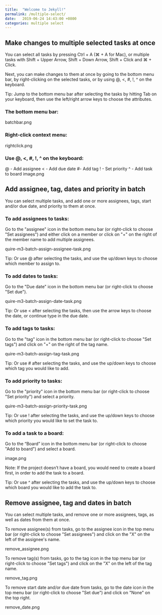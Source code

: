 ```yaml
---
title:  "Welcome to Jekyll!"
permalink: /multiple-select/
date:   2019-06-24 14:43:00 +0800
categories: multiple select
---
```

## Make changes to multiple selected tasks at once


You can select all tasks by pressing Ctrl + A (⌘ + A for Mac), or multiple tasks with Shift + Upper Arrow, Shift + Down Arrow, Shift + Click and ⌘ + Click.

Next, you can make changes to them at once by going to the bottom menu bar, by right-clicking on the selected tasks, or by using @, <, #, !, ^ on the keyboard. 

Tip: Jump to the bottom menu bar after selecting the tasks by hitting Tab on your keyboard, then use the left/right arrow keys to choose the attributes.  

### The bottom menu bar:

batchbar.png

### Right-click context menu:

rightclick.png

### Use @, <, #, !, ^ on the keyboard:

@ - Add assignee
< - Add due date
#- Add tag
! - Set priority
^ - Add task to board 
image.png





## Add assignee, tag, dates and priority in batch

You can select multiple tasks, and add one or more assignees, tags, start and/or due date, and priority to them at once.

### To add assignees to tasks:

Go to the "assignee" icon in the bottom menu bar (or right-click to choose "Set assignees") and either click on a member or click on "+" on the right of the member name to add multiple assignees.

quire-m3-batch-assign-assignee-task.png

Tip: Or use @ after selecting the tasks, and use the up/down keys to choose which member to assign to. 

### To add dates to tasks:

Go to the "Due date" icon in the bottom menu bar (or right-click to choose "Set due").

quire-m3-batch-assign-date-task.png

Tip: Or use < after selecting the tasks, then use the arrow keys to choose the date, or continue type in the due date. 

### To add tags to tasks:

Go to the "tag" icon in the bottom menu bar (or right-click to choose "Set tags") and click on "+" on the right of the tag name.

quire-m3-batch-assign-tag-task.png

Tip: Or use # after selecting the tasks, and use the up/down keys to choose which tag you would like to add. 

### To add priority to tasks:

Go to the "priority" icon in the bottom menu bar (or right-click to choose "Set priority") and select a priority.

quire-m3-batch-assign-priority-task.png

Tip: Or use ! after selecting the tasks, and use the up/down keys to choose which priority you would like to set the task to. 

### To add a task to a board:

Go to the “Board” icon in the bottom menu bar (or right-click to choose "Add to board") and select a board. 

image.png

Note: If the project doesn’t have a board, you would need to create a board first, in order to add the task to a board. 

Tip: Or use ^ after selecting the tasks, and use the up/down keys to choose which board you would like to add the task to. 




## Remove assignee, tag and dates in batch

You can select multiple tasks, and remove one or more assignees, tags, as well as dates from them at once.

To remove assignee(s) from tasks, go to the assignee icon in the top menu bar (or right-click to choose "Set assignees") and click on the "X" on the left of the assignee's name.

remove_assignee.png

To remove tag(s) from tasks, go to the tag icon in the top menu bar (or right-click to choose "Set tags") and click on the "X" on the left of the tag name.

remove_tag.png

To remove start date and/or due date from tasks, go to the date icon in the top menu bar (or right-click to choose "Set due") and click on "None" on the top right.

remove_date.png